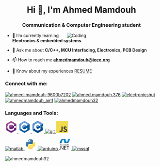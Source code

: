 
<h1 align="center">Hi 👋, I'm Ahmed Mamdouh</h1>
<h3 align="center">Communication & Computer Engineering student</h3>

<img align="right" alt="Coding" width="300" src="https://encrypted-tbn0.gstatic.com/images?q=tbn:ANd9GcRZZtGfVH86uTqjYzTqQqmu1bq3mKffI9N5XYx-N0WZHA&s">

- 🌱 I’m currently learning **Electronics & embedded systems**

- 💬 Ask me about **C/C++, MCU Interfacing, Electronics, PCB Design**

- 📫 How to reach me **ahmedmamdouh@ieee.org**

- 📄 Know about my experiences [RESUME](https://drive.google.com/file/d/1MVwoe_ujUSh2OWVXP0wse3n-L5VgK9a3/view?usp=drive_link)
  
<h3 align="left">Connect with me:</h3>
<p align="left">
<a href="https://linkedin.com/in/ahmed-mamdouh-9600b7202" target="blank"><img align="center" src="https://raw.githubusercontent.com/rahuldkjain/github-profile-readme-generator/master/src/images/icons/Social/linked-in-alt.svg" alt="ahmed-mamdouh-9600b7202" height="30" width="40" /></a>
<a href="https://fb.com/ahmed.mamdouh.376" target="blank"><img align="center" src="https://raw.githubusercontent.com/rahuldkjain/github-profile-readme-generator/master/src/images/icons/Social/facebook.svg" alt="ahmed.mamdouh.376" height="30" width="40" /></a>
<a href="https://www.youtube.com/@electronicshut" target="blank"><img align="center" src="https://raw.githubusercontent.com/rahuldkjain/github-profile-readme-generator/master/src/images/icons/Social/youtube.svg" alt="electronicshut" height="30" width="40" /></a>
<a href="https://www.hackerrank.com/ahmedmamdouh_am1" target="blank"><img align="center" src="https://raw.githubusercontent.com/rahuldkjain/github-profile-readme-generator/master/src/images/icons/Social/hackerrank.svg" alt="ahmedmamdouh_am1" height="30" width="40" /></a>
<a href="https://codeforces.com/profile/ahmedmamdouh32" target="blank"><img align="center" src="https://raw.githubusercontent.com/rahuldkjain/github-profile-readme-generator/master/src/images/icons/Social/codeforces.svg" alt="ahmedmamdouh32" height="30" width="40" /></a>
</p>

<h3 align="left">Languages and Tools:</h3>

<p align="left">
  
  
<a href="https://www.w3schools.com/cs/" target="_blank" rel="noreferrer"> 
<img src="https://raw.githubusercontent.com/devicons/devicon/master/icons/csharp/csharp-original.svg" alt="csharp" width="40" height="40"/> </a> <a href="https://www.cprogramming.com/" target="_blank" rel="noreferrer"> <img src="https://raw.githubusercontent.com/devicons/devicon/master/icons/c/c-original.svg" alt="c" width="40" height="40"/> </a> <a href="https://www.w3schools.com/cpp/" target="_blank" rel="noreferrer"> <img src="https://raw.githubusercontent.com/devicons/devicon/master/icons/cplusplus/cplusplus-original.svg" alt="cplusplus" width="40" height="40"/> </a> <a href="https://git-scm.com/" target="_blank" rel="noreferrer"> <img src="https://www.vectorlogo.zone/logos/git-scm/git-scm-icon.svg" alt="git" width="40" height="40"/> </a> <a href="https://developer.mozilla.org/en-US/docs/Web/JavaScript" target="_blank" rel="noreferrer"> <img src="https://raw.githubusercontent.com/devicons/devicon/master/icons/javascript/javascript-original.svg" alt="javascript" width="40" height="40"/></a>

<a href="https://www.mathworks.com/" target="_blank" rel="noreferrer"> <img src="https://upload.wikimedia.org/wikipedia/commons/2/21/Matlab_Logo.png" alt="matlab" width="40" height="40"/> </a> <a href="https://www.python.org" target="_blank" rel="noreferrer"> <img src="https://raw.githubusercontent.com/devicons/devicon/master/icons/python/python-original.svg" alt="python" width="40" height="40"/> </a> <a href="https://www.arduino.cc/" target="_blank" rel="noreferrer"> <img src="https://cdn.worldvectorlogo.com/logos/arduino-1.svg" alt="arduino" width="40" height="40"/> </a>
 <a href="https://dotnet.microsoft.com/" target="_blank" rel="noreferrer"> 
<img src="https://raw.githubusercontent.com/devicons/devicon/master/icons/dot-net/dot-net-original-wordmark.svg" alt="dotnet" width="40" height="40"/> </a> <a href="https://www.microsoft.com/en-us/sql-server" target="_blank" rel="noreferrer"> <img src="https://www.svgrepo.com/show/303229/microsoft-sql-server-logo.svg" alt="mssql" width="40" height="40"/> </a> 


</p>


<p><img align="center" src="https://github-readme-stats.vercel.app/api/top-langs?username=ahmedmamdouh32&show_icons=true&locale=en&layout=compact" alt="ahmedmamdouh32" /></p>
